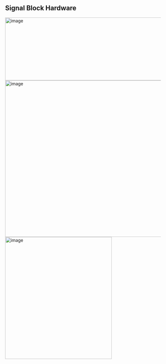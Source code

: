 ## Signal Block Hardware

<img width="716" height="203" alt="image" src="https://github.com/user-attachments/assets/b115af7e-04a6-4e3c-8683-5dd391e459a8" />

<img width="777" height="505" alt="image" src="https://github.com/user-attachments/assets/16cc8228-48c4-4f2c-a8be-9c75dd88b2c3" />

<img width="345" height="394" alt="image" src="https://github.com/user-attachments/assets/76254612-4609-4dc3-9816-c9478739a414" />
